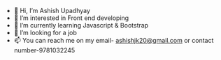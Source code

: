 - 👋 Hi, I’m Ashish Upadhyay
- 👀 I’m interested in Front end developing
- 🌱 I’m currently learning Javascript & Bootstrap
- 💞️ I’m looking for a job
- 📫 You can reach me on my email- ashishjk20@gmail.com or contact number-9781032245

<!---
ashishk01/ashishk01 is a ✨ special ✨ repository because its `README.md` (this file) appears on your GitHub profile.
You can click the Preview link to take a look at your changes.
--->
